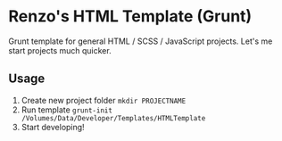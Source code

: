 # Renzo's HTML Template (Grunt)

Grunt template for general HTML / SCSS / JavaScript projects. Let's me start projects much quicker. 

## Usage
1. Create new project folder ```mkdir PROJECTNAME```
2. Run template ```grunt-init /Volumes/Data/Developer/Templates/HTMLTemplate```
3. Start developing!